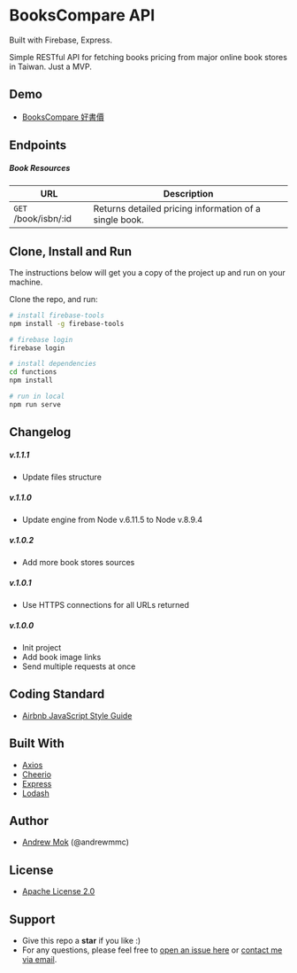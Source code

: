 # BooksCompare API
Built with Firebase, Express.

Simple RESTful API for fetching books pricing from major online book stores in Taiwan. Just a MVP.

## Demo
- [BooksCompare 好書價](https://github.com/andrewmmc/bookscompare-app)

## Endpoints
##### Book Resources
URL | Description
------|------------
`GET` /book/isbn/:id| Returns detailed pricing information of a single book.

## Clone, Install and Run
The instructions below will get you a copy of the project up and run on your machine.

Clone the repo, and run:
``` bash
# install firebase-tools
npm install -g firebase-tools

# firebase login
firebase login

# install dependencies
cd functions
npm install

# run in local
npm run serve
```

## Changelog
##### v.1.1.1
- Update files structure

##### v.1.1.0
- Update engine from Node v.6.11.5 to Node v.8.9.4

##### v.1.0.2
- Add more book stores sources

##### v.1.0.1
- Use HTTPS connections for all URLs returned

##### v.1.0.0
- Init project
- Add book image links
- Send multiple requests at once

## Coding Standard
- [Airbnb JavaScript Style Guide](https://github.com/airbnb/javascript)

## Built With
- [Axios](https://github.com/axios/axios)
- [Cheerio](https://github.com/cheeriojs/cheerio)
- [Express](http://expressjs.com)
- [Lodash](https://lodash.com)

## Author
- [Andrew Mok](https://andrewmmc.com) (@andrewmmc)

## License
- [Apache License 2.0](LICENSE.md)

## Support
- Give this repo a **star** if you like :)
- For any questions, please feel free to [open an issue here](../../issues) or [contact me via email](mailto:hello@andrewmmc.com).

